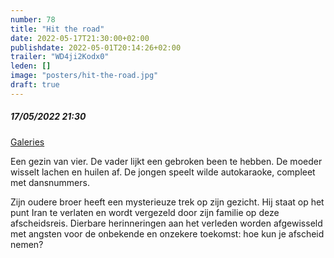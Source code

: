 ```yaml
---
number: 78
title: "Hit the road"
date: 2022-05-17T21:30:00+02:00
publishdate: 2022-05-01T20:14:26+02:00
trailer: "WD4ji2Kodx0"
leden: []
image: "posters/hit-the-road.jpg"
draft: true
---
```


##### 17/05/2022 21:30

[Galeries](https://galeries.be/nl/hit-the-road/)

 Een gezin van vier. De vader lijkt een gebroken been te hebben. De moeder wisselt lachen en huilen af.
 De jongen speelt wilde autokaraoke, compleet met dansnummers.
 <!--more-->
 Zijn oudere broer heeft een mysterieuze trek op zijn gezicht. Hij staat op het punt Iran te
 verlaten en wordt vergezeld door zijn familie op deze afscheidsreis. Dierbare herinneringen aan het
 verleden worden afgewisseld met angsten voor de onbekende en onzekere toekomst: hoe kun je afscheid nemen?
  
